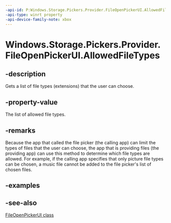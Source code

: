 ```yaml
---
-api-id: P:Windows.Storage.Pickers.Provider.FileOpenPickerUI.AllowedFileTypes
-api-type: winrt property
-api-device-family-note: xbox
---
```


<!-- Property syntax
public Windows.Foundation.Collections.IVectorView<string> AllowedFileTypes { get; }
-->

# Windows.Storage.Pickers.Provider.FileOpenPickerUI.AllowedFileTypes

## -description
Gets a list of file types (extensions) that the user can choose.

## -property-value
The list of allowed file types.

## -remarks
Because the app that called the file picker (the calling app) can limit the types of files that the user can choose, the app that is providing files (the providing app) can use this method to determine which file types are allowed. For example, if the calling app specifies that only picture file types can be chosen, a music file cannot be added to the file picker's list of chosen files.

## -examples

## -see-also
[FileOpenPickerUI class](fileopenpickerui.md)